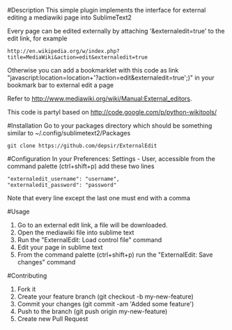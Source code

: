 #Description
This simple plugin implements the interface for external editing a mediawiki page into SublimeText2

Every page can be edited externally by attaching '&externaledit=true' to the edit link, for example

    http://en.wikipedia.org/w/index.php?title=MediaWiki&action=edit&externaledit=true

Otherwise you can add a bookmarklet with this code as link "javascript:location=location+'?action=edit&externaledit=true';)" in your bookmark bar to external edit a page

Refer to http://www.mediawiki.org/wiki/Manual:External_editors.

This code is partyl based on http://code.google.com/p/python-wikitools/

#Installation
Go to your packages directory which should be something similar to ~/.config/sublimetext2/Packages

    git clone https://github.com/depsir/ExternalEdit

#Configuration
In your Preferences: Settings - User, accessible from the command palette (ctrl+shift+p) add these two lines

    "externaledit_username": "username",
    "externaledit_password": "password"

Note that every line except the last one must end with a comma

#Usage
1. Go to an external edit link, a file will be downloaded.
1. Open the mediawiki file into sublime text
1. Run the "ExternalEdit: Load control file" command
1. Edit your page in sublime text
1. From the command palette (ctrl+shift+p) run the "ExternalEdit: Save changes" command

#Contributing
1. Fork it
1. Create your feature branch (git checkout -b my-new-feature)
1. Commit your changes (git commit -am 'Added some feature')
1. Push to the branch (git push origin my-new-feature)
1. Create new Pull Request

